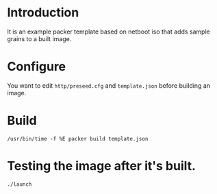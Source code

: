 # Introduction

It is an example packer template based on netboot iso that adds sample grains to a built image.

# Configure

You want to edit `http/preseed.cfg` and `template.json` before building an image.

# Build

`/usr/bin/time -f %E packer build template.json`

# Testing the image after it's built.

`./launch`